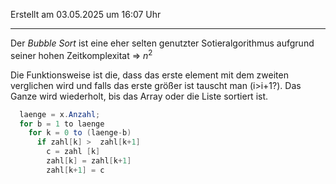 Erstellt am 03.05.2025 um 16:07 Uhr

---
Der *Bubble Sort* ist eine eher selten genutzter Sotieralgorithmus aufgrund seiner hohen Zeitkomplexitat => $n^2$

Die Funktionsweise ist die, dass das erste element mit dem zweiten verglichen wird und falls das erste größer ist tauscht man (i>i+1?). Das Ganze wird wiederholt, bis das Array oder die Liste sortiert ist.

```cs
  laenge = x.Anzahl;
  for b = 1 to laenge
    for k = 0 to (laenge-b)
      if zahl[k] >  zahl[k+1]
        c = zahl [k]
        zahl[k] = zahl[k+1]
        zahl[k+1] = c
```